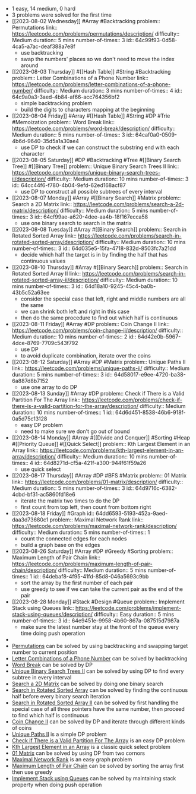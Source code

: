 - 1 easy, 14 medium, 0 hard
- 3 problems were solved for the first time
- [[2023-08-02 Wednesday]] #Array #Backtracking 
  problem:: Permutations
  link:: https://leetcode.com/problems/permutations/description/
  difficulty:: Medium
  duration:: 5 mins
  number-of-times:: 3
  id:: 64c99f93-0d58-4ca5-a7ac-deaf388a7e8f
	- use backtracking
	- swap the numbers' places so we don't need to move the index around
- [[2023-08-03 Thursday]] #[[Hash Table]] #String #Backtracking 
  problem:: Letter Combinations of a Phone Number
  link:: https://leetcode.com/problems/letter-combinations-of-a-phone-number/
  difficulty:: Medium
  duration:: 3 mins
  number-of-times:: 4
  id:: 64c9a0a3-3aed-4b84-af66-acc764356bf2
	- simple backtracking problem
	- build the digits to characters mapping at the beginning
- [[2023-08-04 Friday]] #Array #[[Hash Table]] #String #DP #Trie #Memoization 
  problem:: Word Break
  link:: https://leetcode.com/problems/word-break/description/
  difficulty:: Medium
  duration:: 5 mins
  number-of-times:: 3
  id:: 64caf0a0-0509-4b6d-9640-35d5a1a30ae4
	- use DP to check if we can construct the substring end with each character
- [[2023-08-05 Saturday]] #DP #Backtracking #Tree #[[Binary Search Tree]] #[[Binary Tree]] 
  problem:: Unique Binary Search Trees II
  link:: https://leetcode.com/problems/unique-binary-search-trees-ii/description/
  difficulty:: Medium
  duration:: 10 mins
  number-of-times:: 3
  id:: 64cc44f6-f780-4b04-9efd-62ed168acf87
	- use DP to construct all possible subtrees of every interval
- [[2023-08-07 Monday]] #Array #[[Binary Search]] #Matrix 
  problem:: Search a 2D Matrix
  link:: https://leetcode.com/problems/search-a-2d-matrix/description/
  difficulty:: Medium
  duration:: 5 mins
  number-of-times:: 3
  id:: 64cf99ae-a620-4dee-aa4b-18f167ecca58
	- use one binary search to search in the matrix
- [[2023-08-08 Tuesday]] #Array #[[Binary Search]] 
  problem:: Search in Rotated Sorted Array
  link:: https://leetcode.com/problems/search-in-rotated-sorted-array/description/
  difficulty:: Medium
  duration:: 10 mins
  number-of-times:: 3
  id:: 64d035e5-15fa-4718-832d-8503fc7a21dd
	- decide which half the target is in by finding the half that has continuous values
- [[2023-08-10 Thursday]] #Array #[[Binary Search]] 
  problem:: Search in Rotated Sorted Array II
  link:: https://leetcode.com/problems/search-in-rotated-sorted-array-ii/description/
  difficulty:: Medium
  duration:: 10 mins
  number-of-times:: 3
  id:: 64d18a10-9245-45c4-ba0b-43b5c52a63ee
	- consider the special case that left, right and middle numbers are all the same
	- we can shrink both left and right in this case
	- then do the same procedure to find out which half is continuous
- [[2023-08-11 Friday]] #Array #DP 
  problem:: Coin Change II
  link:: https://leetcode.com/problems/coin-change-ii/description/
  difficulty:: Medium
  duration:: 10 mins
  number-of-times:: 2
  id:: 64d42e0b-5967-4dce-8769-7709c543f792
	- use DP
	- to avoid duplicate combination, iterate over the coins
- [[2023-08-12 Saturday]] #Array #DP #Matrix 
  problem:: Unique Paths II
  link:: https://leetcode.com/problems/unique-paths-ii/
  difficulty:: Medium
  duration:: 5 mins
  number-of-times:: 3
  id:: 64d58017-e9ee-4720-ba38-6a887d8b7152
	- use one array to do DP
- [[2023-08-13 Sunday]] #Array #DP 
  problem:: Check if There is a Valid Partition For The Array
  link:: https://leetcode.com/problems/check-if-there-is-a-valid-partition-for-the-array/description/
  difficulty:: Medium
  duration:: 10 mins
  number-of-times:: 1
  id:: 64d6d451-8538-46b6-918f-0a5d75c13128
	- easy DP problem
	- need to make sure we don't go out of bound
- [[2023-08-14 Monday]] #Array #[[Divide and Conquer]] #Sorting #Heap #[[Priority Queue]] #[[Quick Select]] 
  problem:: Kth Largest Element in an Array
  link:: https://leetcode.com/problems/kth-largest-element-in-an-array/description/
  difficulty:: Medium
  duration:: 10 mins
  number-of-times:: 4
  id:: 64d8271d-cf5a-421f-a300-944f61f59a26
	- use quick select
- [[2023-08-17 Thursday]] #Array #DP #BFS #Matrix 
  problem:: 01 Matrix
  link:: https://leetcode.com/problems/01-matrix/description/
  difficulty:: Medium
  duration:: 5 mins
  number-of-times:: 3
  id:: 64d9716c-6382-4cbd-bf31-ac5860fd18e6
	- iterate the matrix two times to do the DP
	- first count from top left, then count from bottom right
- [[2023-08-18 Friday]] #Graph 
  id:: 64dd6593-5193-452a-9aed-daa3d73680c1
  problem:: Maximal Network Rank
  link:: https://leetcode.com/problems/maximal-network-rank/description/
  difficulty:: Medium
  duration:: 5 mins
  number-of-times:: 1
	- count the connected edges for each nodes
	- build a graph base on the edges
- [[2023-08-26 Saturday]] #Array #DP #Greedy #Sorting 
  problem:: Maximum Length of Pair Chain
  link:: https://leetcode.com/problems/maximum-length-of-pair-chain/description/
  difficulty:: Medium
  duration:: 5 mins
  number-of-times:: 1
  id:: 64debaf8-4f95-41fd-85d8-046a5693c9bb
	- sort the array by the first number of each pair
	- use greedy to see if we can take the current pair as the end of the pair
- [[2023-08-28 Monday]] #Stack #Design #Queue 
  problem:: Implement Stack using Queues
  link:: https://leetcode.com/problems/implement-stack-using-queues/description/
  difficulty:: Easy
  duration:: 5 mins
  number-of-times:: 3
  id:: 64e9451e-9958-4b60-867a-087515d7987a
	- make sure the latest number stay at the front of the queue every time doing push operation
-
- [Permutations](((64c99f93-0d58-4ca5-a7ac-deaf388a7e8f))) can be solved by using backtracking and swapping target number to current position
- [Letter Combinations of a Phone Number](((64c9a0a3-3aed-4b84-af66-acc764356bf2))) can be solved by backtracking
- [Word Break](((64caf0a0-0509-4b6d-9640-35d5a1a30ae4))) can be solved by DP
- [Unique Binary Search Trees II](((64cc44f6-f780-4b04-9efd-62ed168acf87))) can be solved by using DP to find every subtree in every interval
- [Search a 2D Matrix](((64cf99ae-a620-4dee-aa4b-18f167ecca58))) can be solved by doing one binary search
- [Search in Rotated Sorted Array](((64d035e5-15fa-4718-832d-8503fc7a21dd))) can be solved by finding the continuous half before every binary search iteration
- [Search in Rotated Sorted Array II](((64d18a10-9245-45c4-ba0b-43b5c52a63ee))) can be solved by first handling the special case of all three pointers have the same number, then proceed to find which half is continuous
- [Coin Change II](((64d42e0b-5967-4dce-8769-7709c543f792))) can be solved by DP and iterate through different kinds of coins
- [Unique Paths II](((64d58017-e9ee-4720-ba38-6a887d8b7152))) is a simple DP problem
- [Check if There is a Valid Partition For The Array](((64d6d451-8538-46b6-918f-0a5d75c13128))) is an easy DP problem
- [Kth Largest Element in an Array](((64d8271d-cf5a-421f-a300-944f61f59a26))) is a classic quick select problem
- [01 Matrix](((64d9716c-6382-4cbd-bf31-ac5860fd18e6))) can be solved by using DP from two cornors
- [Maximal Network Rank](((64dd6593-5193-452a-9aed-daa3d73680c1))) is an easy graph problem
- [Maximum Length of Pair Chain](((64debaf8-4f95-41fd-85d8-046a5693c9bb))) can be solved by sorting the array first then use greedy
- [Implement Stack using Queues](((64e9451e-9958-4b60-867a-087515d7987a))) can be solved by maintaining stack property when doing push operation